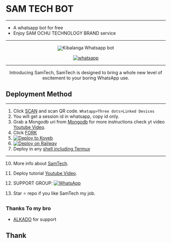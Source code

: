 
# SAM TECH BOT

---

-  A whatsapp bot for free
-  Enjoy SAM OCHU TECHNOLOGY BRAND
service


---

  
<p align="center">  
      <image src= "https://github.com/SAM-OCHU/Kibalanga-Deploy/blob/main/Main/Image/-5947027635093750948_120.jpg"
    <h1 align="center">Kibalanga Whatsapp bot</h1>
  </a>
</p>
   
<p align="center">

  <a aria-label="Join our chats" href="https://chat.whatsapp.com/K0GL5dwzOJD4pQUOhKruRd" target="_blank">
    <img alt="whatsapp" src="https://img.shields.io/badge/Join Group-25D366?style=for-the-badge&logo=whatsapp&logoColor=white" />
  </a>
 
  
</p>


---
  <p align="center"> Introducing SamTech, SamTech is designed to bring a whole new level of excitement to your boring WhatsApp use. </p>
 
## Deployment Method 
---
1. Click [SCAN](        ) and scan QR code. `Whatapp>Three dots>Linked Devices`
2. You will get a session id in whatsapp, copy id only.
3. Grab a Mongodb uri from [Mongodb](https://signup.mongodb.com) for more instructions check yt video [Youtube Video](https://youtu.be/4u0uv3IiAAc).
4. Click [FORK](https://github.com/SamPandey001/Secktor-MD/fork)
7. [![Deploy to Koyeb](https://www.koyeb.com/static/images/deploy/button.svg)](https://secktorbot.me/koyeb)
8. [![Deploy on Railway](https://railway.app/button.svg)](https://railway.app/new/template/hbw5a1?referralCode=okazYt)
9. Deploy in any [shell including Termux](https://github.com/SAM-OCHUU/Samtech-Deploy#deploy-in-any-shell-including-termux)


---
10. More info about [SamTech](https://samtechbot.me/).
11. Deploy tutorial [Youtube Video](https://www.youtube.com/watch?v=7YWI50BDO5o).

14. SUPPORT GROUP: <a href="https://chat.whatsapp.com/B6JB9JD6MnhEyhUL4EIN7G"><img alt="WhatsApp" src="https://camo.githubusercontent.com/2157131829ac512183ee8f8b6c6f803688a4cc66a2e686602844e80478401a7c/68747470733a2f2f696d672e736869656c64732e696f2f62616467652f4a6f696e2047726f75702d3235443336363f7374796c653d666f722d7468652d6261646765266c6f676f3d7768617473617070266c6f676f436f6c6f723d7768697465"/></a>

15. Star ⭐ repo if you like SamTech my job.
### Thanks To my bro

- [ALKADO](https://t.me/ak) for support

## Thank
